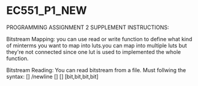 # EC551_P1_NEW

PROGRAMMING ASSIGNMENT 2 SUPPLEMENT INSTRUCTIONS:


Bitstream Mapping:
you can use read or write function to define what kind of minterms you want to map into luts.you can map into multiple luts but they're not connected since one lut is used to implemented the whole function.

Bitstream Reading:
You can read bitstream from a file. Must follwing the syntax:
[]
/newline
[]
[]
[bit,bit,bit,bit]
